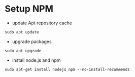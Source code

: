 # Setup NPM

* update Apt repository cache
```
sudo apt update
```

* upgrade packages
```
sudo apt upgrade
```

* install node.js and npm
```
sudo apt-get install nodejs npm --no-install-recommends
```

